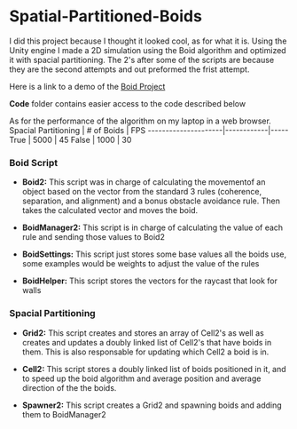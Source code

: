 # Spatial-Partitioned-Boids
I did this project because I thought it looked cool, as for what it is. Using the Unity engine I made a 2D simulation using the Boid algorithm and optimized it with spacial partitioning. The 2's after some of the scripts are because they are the second attempts and out preformed the frist attempt.

Here is a link to a demo of the [Boid Project](https://parkerallen.github.io/BoidProject/)


**Code** folder contains easier access to the code described below

As for the performance of the algorithm on my laptop in a web browser. 
Spacial Partitioning | # of Boids | FPS
---------------------|------------|-----
True | 5000 | 45
False | 1000 | 30

### Boid Script
* **Boid2:** This script was in charge of calculating the movementof an object based on the vector from the standard 3 rules (coherence, separation, and alignment) and a bonus obstacle avoidance rule. Then takes the calculated vector and moves the boid.

* **BoidManager2:** This script is in charge of calculating the value of each rule and sending those values to Boid2

* **BoidSettings:** This script just stores some base values all the boids use, some examples would be weights to adjust the value of the rules

* **BoidHelper:** This script stores the vectors for the raycast that look for walls

### Spacial Partitioning
* **Grid2:** This script creates and stores an array of Cell2's as well as creates and updates a doubly linked list of Cell2's that have boids in them. This is also responsable for updating which Cell2 a boid is in.

* **Cell2:** This script stores a doubly linked list of boids positioned in it, and to speed up the boid algorithm and average position and average direction of the the boids.

* **Spawner2:** This script creates a Grid2 and spawning boids and adding them to BoidManager2
